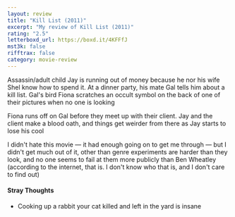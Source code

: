 ```yaml
---
layout: review
title: "Kill List (2011)"
excerpt: "My review of Kill List (2011)"
rating: "2.5"
letterboxd_url: https://boxd.it/4KFFfJ
mst3k: false
rifftrax: false
category: movie-review
---
```


Assassin/adult child Jay is running out of money because he nor his wife Shel know how to spend it. At a dinner party, his mate Gal tells him about a kill list. Gal's bird Fiona scratches an occult symbol on the back of one of their pictures when no one is looking

Fiona runs off on Gal before they meet up with their client. Jay and the client make a blood oath, and things get weirder from there as Jay starts to lose his cool

I didn't hate this movie — it had enough going on to get me through — but I didn't get much out of it, other than genre experiments are harder than they look, and no one seems to fail at them more publicly than Ben Wheatley (according to the internet, that is. I don't know who that is, and I don't care to find out)

#### Stray Thoughts

- Cooking up a rabbit your cat killed and left in the yard is insane
